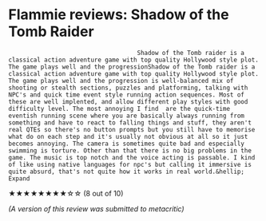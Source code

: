 # Flammie reviews: Shadow of the Tomb Raider
                                    
                                                        
                                        Shadow of the Tomb raider is a classical action adventure game with top quality Hollywood style plot. The game plays well and the progressionShadow of the Tomb raider is a classical action adventure game with top quality Hollywood style plot. The game plays well and the progression is well-balanced mix of shooting or stealth sections, puzzles and platforming, talking with NPC's and quick time event style running action sequences. Most of these are well implented, and allow different play styles with good difficulty level. The most annoying I find  are the quick-time eventish running scene where you are basically always running from something and have to react to falling things and stuff, they aren't real QTEs so there's no button prompts but you still have to memorise what do on each step and it's usually not obvious at all so it just becomes annoying. The camera is sometimes quite bad and especially swimming is torture. Other than that there is no big problems in the game. The music is top notch and the voice acting is passable. I kind of like using native languages for npc's but calling it immersive is quite absurd, that's not quite how it works in real world.&hellip; Expand
            

                                
                                
★★★★★★★★☆☆ (8 out of 10)

*(A version of this review was submitted to metacritic)*
